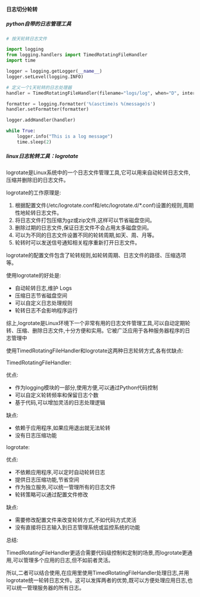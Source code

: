 #### 日志切分轮转

##### python自带的日志管理工具

```python
# 按天轮转日志文件

import logging
from logging.handlers import TimedRotatingFileHandler
import time

logger = logging.getLogger(__name__)
logger.setLevel(logging.INFO) 

# 定义一个1天轮转的日志处理器
handler = TimedRotatingFileHandler(filename="logs/log", when="D", interval=1, backupCount=7)

formatter = logging.Formatter('%(asctime)s %(message)s')
handler.setFormatter(formatter)

logger.addHandler(handler)

while True:
    logger.info("This is a log message")
    time.sleep(2)
```



##### linux日志轮转工具：logrotate

logrotate是Linux系统中的一个日志文件管理工具,它可以用来自动轮转日志文件,压缩并删除旧的日志文件。

logrotate的工作原理是:

1. 根据配置文件(/etc/logrotate.conf和/etc/logrotate.d/*.conf)设置的规则,周期性地轮转日志文件。
2. 将日志文件打包压缩为gz或zip文件,这样可以节省磁盘空间。
3. 删除过期的日志文件,保证日志文件不会占用太多磁盘空间。
4. 可以为不同的日志文件设置不同的轮转周期,如天、周、月等。
5. 轮转时可以发送信号通知相关程序重新打开日志文件。

logrotate的配置文件包含了轮转规则,如轮转周期、日志文件的路径、压缩选项等。

使用logrotate的好处是:

- 自动轮转日志,维护 Logs
- 压缩日志节省磁盘空间
- 可以自定义日志处理规则
- 轮转日志不会影响程序运行

综上,logrotate是Linux环境下一个非常有用的日志文件管理工具,可以自动定期轮转、压缩、删除日志文件,十分方便和实用。它被广泛应用于各种服务器程序的日志管理中



使用TimedRotatingFileHandler和logrotate这两种日志轮转方式,各有优缺点:

TimedRotatingFileHandler:

优点:

- 作为logging模块的一部分,使用方便,可以通过Python代码控制
- 可以自定义轮转频率和保留日志个数
- 基于代码,可以增加灵活的日志处理逻辑

缺点:

- 依赖于应用程序,如果应用退出就无法轮转
- 没有日志压缩功能

logrotate:

优点:

- 不依赖应用程序,可以定时自动轮转日志
- 提供日志压缩功能,节省空间
- 作为独立服务,可以统一管理所有的日志文件
- 轮转策略可以通过配置文件修改

缺点:

- 需要修改配置文件来改变轮转方式,不如代码方式灵活
- 没有直接将日志输入到日志管理系统或监控系统的功能

总结:

TimedRotatingFileHandler更适合需要代码级控制和定制的场景,而logrotate更通用,可以管理多个应用的日志,但不如前者灵活。

所以,二者可以结合使用,在应用里使用TimedRotatingFileHandler处理日志,并用logrotate统一轮转日志文件。这可以发挥两者的优势,既可以方便处理应用日志,也可以统一管理服务器的所有日志。